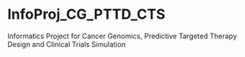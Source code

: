 # InfoProj_CG_PTTD_CTS
Informatics Project for Cancer Genomics, Predictive Targeted Therapy Design and Clinical Trials Simulation
